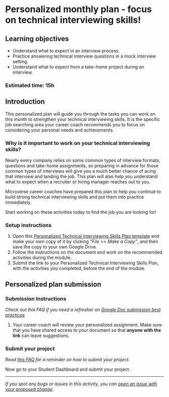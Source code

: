 # Personalized monthly plan - focus on technical interviewing skills!

## Learning objectives

- Understand what to expect in an interview process.
- Practice answering technical interview questions in a mock interview setting.
- Understand what to expect from a take-home project during an interview.

### **Estimated time**: 15h

## Introduction

This personalized plan will guide you through the tasks you can work on this month to strengthen your technical interviewing skills. It is the specific job searching area your career coach recommends you to focus on considering your personal needs and achievements.

### Why is it important to work on your technical interviewing skills?

Nearly every company relies on some common types of interview formats, questions and take-home assignments, so preparing in advance for those common types of interviews will give you a much better chance of acing that interview and landing the job. This plan will also help you understand what to expect when a recruiter or hiring manager reaches out to you. 

Microverse career coaches have prepared this plan to help you continue to build strong technical interviewing skills and put them into practice immediately.

Start working on these activities today to find the job you are looking for!

### Setup instructions

1. Open this [Personalized Technical Interviewing Skills Plan template](https://docs.google.com/document/d/1vg4L2TOq5I9kXmqkqvEPnmmFk0146UptBswKWR3RrCg/edit#) and make your own copy of it by clicking *"File >> Make a Copy"*, and then save the copy to your own Google Drive.
2. Follow the instructions on the document and work on the recommended activities during the module.
3. Submit the link to your Personalized Technical Interviewing Skills Plan, with the activities you completed, before the end of the module. 

## Personalized plan submission

### Submission Instructions

*Check out this FAQ if you need a refresher on [Google Doc submission best practices](https://microverse.zendesk.com/hc/en-us/articles/360063156813)*

1. Your career coach will review your personalized assignment. Make sure that you have shared access to your document so that **anyone with the link** can leave suggestions. 

### Submit your project

*Read [this FAQ](https://microverse.zendesk.com/hc/en-us/articles/360061344234) for a reminder on how to submit your project.*

Now go to your Student Dashboard and submit your project.

---

*If you spot any bugs or issues in this activity, you can [open an issue with your proposed change](https://github.com/microverseinc/curriculum-transversal-skills/blob/main/git-github/articles/open_issue.md).*
